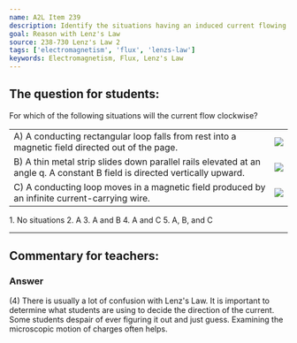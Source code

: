 ```yaml
---
name: A2L Item 239
description: Identify the situations having an induced current flowing clockwise.
goal: Reason with Lenz's Law
source: 238-730 Lenz's Law 2
tags: ['electromagnetism', 'flux', 'lenzs-law']
keywords: Electromagnetism, Flux, Lenz's Law
---
```


## The question for students:

For which of the following situations will the current flow clockwise?
<table

<tr><td>A) A conducting rectangular loop falls from rest into a magnetic
field directed out of the page.</td><td><div class="img-right"><img
src="/files/Item239_fig1.gif" /></div></td></tr>

<tr><td>B) A thin metal strip slides down parallel rails elevated at an
angle q.  A constant B field is directed vertically upward.</td><td><div
class="img-right"><img src="/files/Item239_fig2.gif" /></div></td></tr>
<tr><td>C) A conducting loop moves in a magnetic field produced by an
infinite current-carrying wire.</td><td><div class="img-right"><img
src="/files/Item239_fig3.gif" /></div></td></tr> </table>
1. No situations
2. A
3. A and B
4. A and C
5. A, B, and C




<hr/>

## Commentary for teachers:

### Answer

(4) There is usually a lot of confusion with Lenz's Law. It is important
to determine what students are using to decide the direction of the
current. Some students despair of ever figuring it out and just guess.
Examining the microscopic motion of charges often helps.
